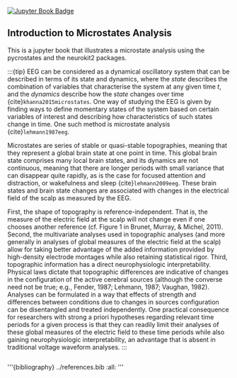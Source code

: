 [![Jupyter Book Badge](https://jupyterbook.org/badge.svg)](<(https://rtivadar.github.io/jmicros/mini-book)>)
## Introduction to Microstates Analysis

This is a jupyter book that illustrates a microstate analysis using the pycrostates and the neurokit2 packages.

:::{tip}
EEG can be considered as a dynamical oscillatory system that can be described in terms of its state and dynamics, where the *state* describes the combination of variables that characterise the system at any given time *t*, and the *dynamics* describe how the *state* changes over time {cite}`khanna2015microstates`. One way of studying the EEG is given by finding ways to define momentary states of the system based on certain variables of interest and describing how characteristics of such states change in time. One such method is microstate analysis {cite}`lehmann1987eeg`.

 Microstates are series of stable or quasi-stable topographies, meaning that they represent a global brain state at one point in time. This global brain state comprises many local brain states, and its dynamics are not continuous, meaning that there are longer periods with small variance that can disappear quite rapidly, as is the case for focused attention and distraction, or wakefulness and sleep {cite}`lehmann2009eeg`. These brain states and brain state changes are associated with changes in the electrical field of the scalp as measured by the EEG.

First, the shape of topography is reference-independent. That is, the measure of the electric field at the scalp will not change even if one chooses another reference (cf. Figure 1 in Brunet, Murray, & Michel, 2011). Second, the multivariate analyses used in topographic analyses (and more generally in analyses of global measures of the electric field at the scalp) allow for taking better advantage of the added information provided by high-density electrode montages while also retaining statistical rigor. Third, topographic information has a direct neurophysiologic interpretability. Physical laws dictate that topographic differences are indicative of changes in the configuration of the active cerebral sources (although the converse need not be true; e.g., Fender, 1987; Lehmann, 1987; Vaughan, 1982). Analyses can be formulated in a way that effects of strength and differences between conditions due to changes in sources configuration can be disentangled and treated independently. One practical consequence for researchers with strong a priori hypotheses regarding relevant time periods for a given process is that they can readily limit their analyses of these global measures of the electric field to these time periods while also gaining neurophysiologic interpretability, an advantage that is absent in traditional voltage waveform analyses.
:::

```{note}
```

'''{bibliography} ../references.bib
:all:
'''